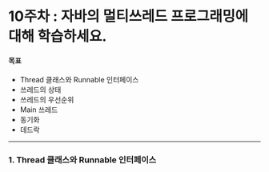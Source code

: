 # 10주차 : 자바의 멀티쓰레드 프로그래밍에 대해 학습하세요.

#### 목표

- Thread 클래스와 Runnable 인터페이스
- 쓰레드의 상태
- 쓰레드의 우선순위
- Main 쓰레드
- 동기화
- 데드락

------------
### 1. Thread 클래스와 Runnable 인터페이스
